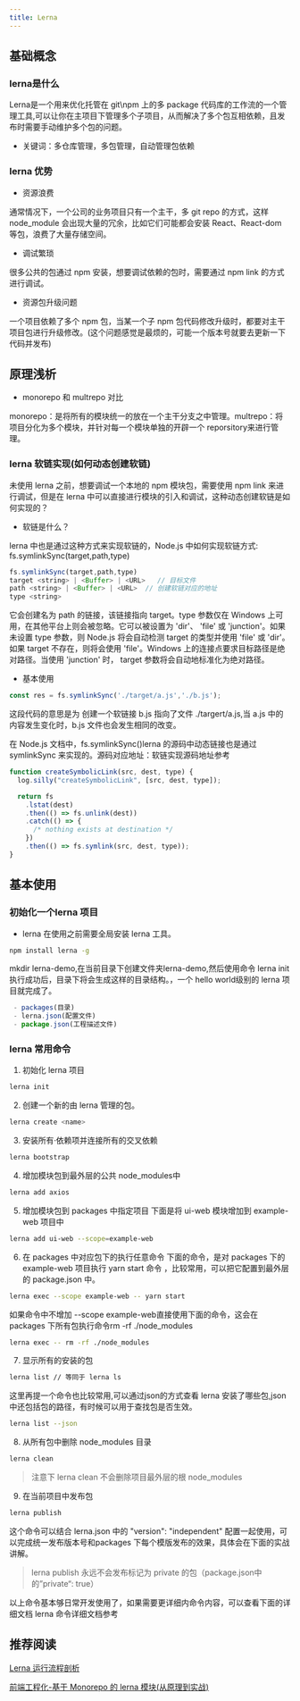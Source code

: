 ```yaml
---
title: Lerna
---
```


## 基础概念

### lerna是什么

Lerna是一个用来优化托管在 git\npm 上的多 package 代码库的工作流的一个管理工具,可以让你在主项目下管理多个子项目，从而解决了多个包互相依赖，且发布时需要手动维护多个包的问题。

- 关键词：多仓库管理，多包管理，自动管理包依赖

### lerna 优势

- 资源浪费

通常情况下，一个公司的业务项目只有一个主干，多 git repo 的方式，这样 node_module 会出现大量的冗余，比如它们可能都会安装 React、React-dom 等包，浪费了大量存储空间。

- 调试繁琐

很多公共的包通过 npm 安装，想要调试依赖的包时，需要通过 npm link 的方式进行调试。

- 资源包升级问题

一个项目依赖了多个 npm 包，当某一个子 npm 包代码修改升级时，都要对主干项目包进行升级修改。(这个问题感觉是最烦的，可能一个版本号就要去更新一下代码并发布)

## 原理浅析

- monorepo 和 multrepo 对比

monorepo：是将所有的模块统一的放在一个主干分支之中管理。multrepo：将项目分化为多个模块，并针对每一个模块单独的开辟一个 reporsitory来进行管理。

### lerna 软链实现(如何动态创建软链)

未使用 lerna 之前，想要调试一个本地的 npm 模块包，需要使用 npm link 来进行调试，但是在 lerna 中可以直接进行模块的引入和调试，这种动态创建软链是如何实现的？

- 软链是什么？

lerna  中也是通过这种方式来实现软链的，Node.js 中如何实现软链方式: fs.symlinkSync(target,path,type)

```js
fs.symlinkSync(target,path,type)
target <string> | <Buffer> | <URL>   // 目标文件
path <string> | <Buffer> | <URL>  // 创建软链对应的地址
type <string>
```

它会创建名为 path 的链接，该链接指向 target。type 参数仅在 Windows 上可用，在其他平台上则会被忽略。它可以被设置为 'dir'、 'file' 或 'junction'。如果未设置 type 参数，则 Node.js 将会自动检测 target 的类型并使用 'file' 或 'dir'。如果 target 不存在，则将会使用 'file'。Windows 上的连接点要求目标路径是绝对路径。当使用 'junction' 时， target 参数将会自动地标准化为绝对路径。

- 基本使用

```js
const res = fs.symlinkSync('./target/a.js','./b.js');
```

这段代码的意思是为  创建一个软链接 b.js 指向了文件 ./targert/a.js,当 a.js 中的内容发生变化时，b.js 文件也会发生相同的改变。

在 Node.js 文档中，fs.symlinkSync()lerna 的源码中动态链接也是通过 symlinkSync 来实现的。源码对应地址：软链实现源码地址参考

```js
function createSymbolicLink(src, dest, type) {
  log.silly("createSymbolicLink", [src, dest, type]);

  return fs
    .lstat(dest)
    .then(() => fs.unlink(dest))
    .catch(() => {
      /* nothing exists at destination */
    })
    .then(() => fs.symlink(src, dest, type));
}
```

## 基本使用

### 初始化一个lerna 项目

- lerna 在使用之前需要全局安装 lerna 工具。

```sh
npm install lerna -g
```

mkdir lerna-demo,在当前目录下创建文件夹lerna-demo,然后使用命令 lerna init执行成功后，目录下将会生成这样的目录结构。，一个 hello world级别的 lerna 项目就完成了。

```js
 - packages(目录)
 - lerna.json(配置文件)
 - package.json(工程描述文件)
```

### lerna 常用命令

1. 初始化 lerna 项目

```sh
lerna init 
```

2. 创建一个新的由 lerna 管理的包。

```sh
lerna create <name>
```

3. 安装所有·依赖项并连接所有的交叉依赖

```sh
lerna bootstrap
```

4. 增加模块包到最外层的公共 node_modules中

```sh
lerna add axios
```

5. 增加模块包到 packages 中指定项目 下面是将 ui-web 模块增加到 example-web 项目中

```sh
lerna add ui-web --scope=example-web
```

6. 在 packages 中对应包下的执行任意命令 下面的命令，是对 packages 下的 example-web 项目执行 yarn start 命令 ，比较常用，可以把它配置到最外层的 package.json 中。

```sh
lerna exec --scope example-web -- yarn start
```

如果命令中不增加 --scope example-web直接使用下面的命令，这会在 packages 下所有包执行命令rm -rf ./node_modules

```sh
lerna exec -- rm -rf ./node_modules
```

7. 显示所有的安装的包

```sh
lerna list // 等同于 lerna ls
```

这里再提一个命令也比较常用,可以通过json的方式查看 lerna 安装了哪些包,json 中还包括包的路径，有时候可以用于查找包是否生效。

```sh
lerna list --json
```

8. 从所有包中删除 node_modules 目录

```sh
lerna clean
```

>注意下 lerna clean 不会删除项目最外层的根 node_modules

9. 在当前项目中发布包

```sh
lerna publish
```

这个命令可以结合 lerna.json 中的  "version": "independent" 配置一起使用，可以完成统一发布版本号和packages 下每个模版发布的效果，具体会在下面的实战讲解。

>lerna publish 永远不会发布标记为 private 的包（package.json中的”private“: true）

以上命令基本够日常开发使用了，如果需要更详细内命令内容，可以查看下面的详细文档 lerna 命令详细文档参考

## 推荐阅读

[Lerna 运行流程剖析](https://mp.weixin.qq.com/s/qYK-4WABULffy5tRV9T46A)

[前端工程化-基于 Monorepo 的 lerna 模块(从原理到实战)](https://mp.weixin.qq.com/s/OsYX3hB8XeJC-8oHHoASzg)


